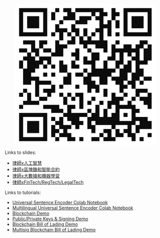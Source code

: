 <p align="center">
<img align="center" src="assets/qrcode.svg">
</p>

Links to slides:
* [律師x人工智慧](https://drive.google.com/file/d/1S6oi1L2O5jyTOkHCotqHNiVtd7QwPokU/view?usp=sharing)
* [律師x區塊鍊和智能合約](x.html)
* [律師x大數據和機器學習](x.html)
* [律師xFinTech/RegTech/LegalTech](x.html)

Links to tutorials:
* [Universal Sentence Encoder Colab Notebook](https://colab.research.google.com/github/markshope/AI-for-Lawyers-Beginner-Course/blob/master/AI_for_Lawyers_Contract_Clause_Similarity_Exercise.ipynb)
* [Multilingual Universal Sentence Encoder Colab Notebook](https://colab.research.google.com/github/markshope/AI-for-Lawyers-Beginner-Course/blob/master/Cross_Lingual_Similarity_with_TF_Hub_Multilingual_Universal_Encoder.ipynb)
* [Blockchain Demo](https://markshope.github.io/blockchain-demo/)
* [Public/Private Keys & Signing Demo](https://markshope.github.io/public-private-key-demo/)
* [Blockchain Bill of Lading Demo](https://markshope.github.io/bill-of-lading-demo/)
* [Multisig Blockchain Bill of Lading Demo](https://markshope.github.io/multisig-bill-of-lading/)
